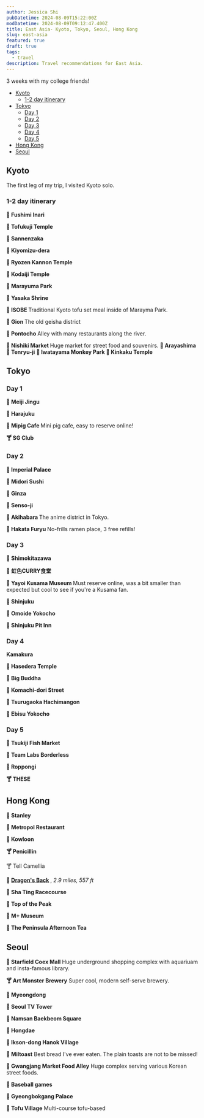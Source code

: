 ```yaml
---
author: Jessica Shi
pubDatetime: 2024-08-09T15:22:00Z
modDatetime: 2024-08-09T09:12:47.400Z
title: East Asia- Kyoto, Tokyo, Seoul, Hong Kong
slug: east-asia
featured: true
draft: true
tags:
  - travel
description: Travel recommendations for East Asia.
---
```


3 weeks with my college friends!

- [Kyoto](#kyoto)
  - [1-2 day itinerary](#1-2-day-itinerary)
- [Tokyo](#tokyo)
  - [Day 1](#day-1)
  - [Day 2](#day-2)
  - [Day 3](#day-3)
  - [Day 4](#day-4)
  - [Day 5](#day-5)
- [Hong Kong](#hong-kong)
- [Seoul](#seoul)

## Kyoto

The first leg of my trip, I visited Kyoto solo.

### 1-2 day itinerary

<b> 📍 Fushimi Inari </b>

<b>📍 Tofukuji Temple </b>

<b>📍 Sannenzaka</b>

<b>📍 Kiyomizu-dera</b>

<b>📍 Ryozen Kannon Temple </b>

<b>📍 Kodaiji Temple</b>

<b>📍 Marayuma Park </b>

<b>📍 Yasaka Shrine </b>

<b>🍔 ISOBE </b> Traditional Kyoto tofu set meal inside of Marayma Park.

<b>📍 Gion </b> The old geisha district

<b>🍔 Pontocho </b> Alley with many restaurants along the river.

<b>📍 Nishiki Market </b>
Huge market for street food and souvenirs.
<b>📍 Arayashima </b>
<b>📍 Tenryu-ji</b>
<b>📍 Iwatayama Monkey Park </b>
<b>📍 Kinkaku Temple </b>

## Tokyo

### Day 1

<b>📍 Meiji Jingu </b>

<b>📍 Harajuku </b>

<b>📍 Mipig Cafe </b>
Mini pig cafe, easy to reserve online!

<b>🍸 SG Club </b>

### Day 2

<b>📍 Imperial Palace </b>

<b>🍔 Midori Sushi </b>

<b>📍 Ginza</b>

<b>📍 Senso-ji </b>

<b>📍 Akihabara </b>
The anime district in Tokyo.

<b>🍔 Hakata Furyu </b>
No-frills ramen place, 3 free refills!

### Day 3

<b>📍 Shimokitazawa </b>

<b>🍔 虹色CURRY食堂 </b>

<b>📍 Yayoi Kusama Museum </b>
Must reserve online, was a bit smaller than expected but cool to see if you're a Kusama fan.

<b>📍 Shinjuku</b>

<b>🍔 Omoide Yokocho</b>

<b>📍 Shinjuku Pit Inn</b>

### Day 4

<b>Kamakura</b>

<b> 📍 Hasedera Temple </b>

<b>📍 Big Buddha </b>

<b>📍 Komachi-dori Street</b>

<b>📍 Tsurugaoka Hachimangon </b>

<b>🍔 Ebisu Yokocho </b>

### Day 5

<b>📍 Tsukiji Fish Market </b>

<b>📍 Team Labs Borderless </b>

<b>📍 Roppongi </b>

<b>🍸 THESE </b>

## Hong Kong

<b>📍 Stanley </b>

<b>🍔 Metropol Restaurant </b>

<b>📍 Kowloon </b>

<b>🍸 Penicillin</b>

🍸 Tell Camellia

<b>🥾 [Dragon's Back](https://www.alltrails.com/ar/trail/hong-kong/southern/dragons-back) </b>, <i>2.9 miles, 557 ft</i><br>

<b>📍 Sha Ting Racecourse</b>

<b>📍 Top of the Peak </b>

<b>📍 M+ Museum </b>

<b>🍔 The Peninsula Afternoon Tea</b>

## Seoul

<b>📍 Starfield Coex Mall</b>
Huge underground shopping complex with aquariuam and insta-famous library.

<b>🍸 Art Monster Brewery</b>
Super cool, modern self-serve brewery.

<b>📍 Myeongdong</b>

<b>📍 Seoul TV Tower</b>

<b>📍 Namsan Baekbeom Square</b>

<b>📍 Hongdae</b>

<b>📍 Ikson-dong Hanok Village</b>

<b>🍔 Miltoast</b>
Best bread I've ever eaten. The plain toasts are not to be missed!

<b>🍔 Gwangjang Market Food Alley</b> Huge complex serving various Korean street foods.

<b>📍 Baseball games </b>

<b>📍 Gyeongbokgang Palace</b>

<b>🍔 Tofu Village</b>
Multi-course tofu-based
